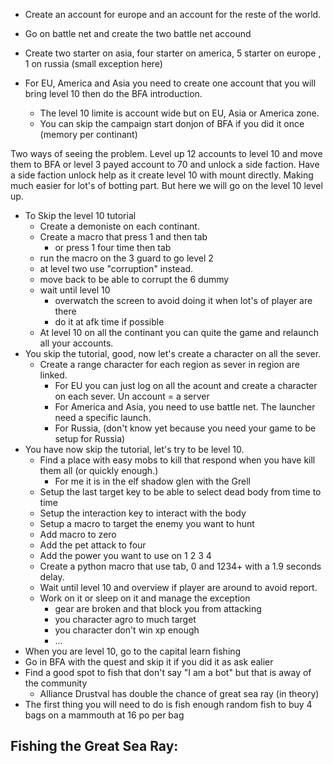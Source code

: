 - Create an account for europe and an account for the reste of the world.
- Go on battle net and create the two battle net accound
- Create two starter on asia, four starter on america, 5 starter on europe , 1 on russia (small exception here)

- For EU, America and Asia you need to create one account that you will bring level 10 then do the BFA introduction.
  - The level 10 limite is account wide but on EU, Asia or America zone.
  - You can skip the campaign start donjon of BFA if you did it once (memory per continant)
 
Two ways of seeing the problem. Level up 12 accounts to level 10 and move them to BFA or level 3 payed account to 70 and unlock a side faction.
Have a side faction unlock help as it create level 10 with mount directly. Making much easier for lot's of botting part.
But here we will go on the level 10 level up.


- To Skip the level 10 tutorial
  - Create a demoniste on each continant.
  - Create a macro that press 1 and then tab
    - or press 1 four time then tab
  - run the macro on the 3 guard to go level 2
  - at level two use "corruption" instead.
  - move back to be able to corrupt the 6 dummy
  - wait until level 10
    - overwatch the screen to avoid doing it when lot's of player are there
    - do it at afk time if possible
  - At level 10 on all the continant you can quite the game and relaunch all your accounts.
- You skip the tutorial, good, now let's create a character on all the sever.
  - Create a range character for each region as sever in region are linked. 
    - For EU you can just log on all the acount and create a character on each sever. Un account = a server
    - For America and Asia, you need to use battle net. The launcher need a specific launch.
    - For Russia, (don't know yet because you need your game to be setup for Russia) 
- You have now skip the tutorial, let's try to be level 10.
  - Find a place with easy mobs to kill that respond when you have kill them all (or quickly enough.)
    - For me it is in the elf shadow glen with the Grell
  - Setup the last target key to be able to select dead body from time to time
  - Setup the interaction key to interact with the body
  - Setup a macro to target the enemy you want to hunt
  - Add macro to zero
  - Add the pet attack to four
  - Add the power you want to use on 1 2 3 4
  - Create a python macro that use tab, 0 and 1234+  with a 1.9 seconds delay.
  - Wait until level 10 and overview if player are around to avoid report.
  - Work on it or sleep on it and manage the exception
    - gear are broken and that block you from attacking
    - you character agro to much target
    - you character don't win xp enough
    - ...
- When you are level 10, go to the capital learn fishing
- Go in BFA with the quest and skip it if you did it as ask ealier
- Find a good spot to fish that don't say "I am a bot" but that is away of the community
  - Alliance Drustval has double the chance of great sea ray (in theory)
- The first thing you will need to do is fish enough random fish to buy 4 bags on a mammouth at 16 po per bag

Fishing the Great Sea Ray: 
-    
